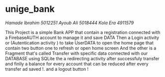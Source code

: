 # unige_bank
*Hamade Ibrahim 5012251*
*Ayoub Ali 5018444* 
*Kola Era 4911579* 

 This Project is a simple Bank APP that contain a registration connected with a FirebaseAUTH account to manage it and save DATA 
 Then a Login activity or (Autentication activity ) to take UserDATA to open the home page that contain two button one to refresh or open home screen 
 And the other is a Fragment that's called Transfer with specific data connected with our DATABASE using SQLite the a redirecting activity
 after successfuly transfer and finlly a balance for every account that can be reduced after every transfer ad saved !.
 and a logout button ! 
